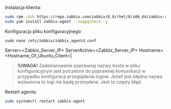 
Instalacja klienta:
```bash
sudo rpm -Uvh https://repo.zabbix.com/zabbix/6.0/rhel/8/x86_64/zabbix-release-6.0-1.el8.noarch.rpm
sudo yum install zabbix-agent --nogpgcheck -y
```

Konfiguracja pliku konfiguracyjnego: 
```
sudo nano /etc/zabbix/zabbix_agentd.conf 
```

Server=<Zabbix_Server_IP>
ServerActive=<Zabbix_Server_IP>
Hostname=<Hostname_Of_Ubuntu_Client>|

> **!UWAGA!** Zadeklarowanie poprawnej nazwy hosta w pliku konfiguracyjnym jest potrzebne do poprawnej komunikacji w przypadku konfiguracji przeglądania logów. Jeżeli jest błędna nazwa wstawiona to logi nie będę przesyłane. Jest to częsty błąd. 

Restart agenta:
```bash
sudo systemctl restart zabbix-agent
```